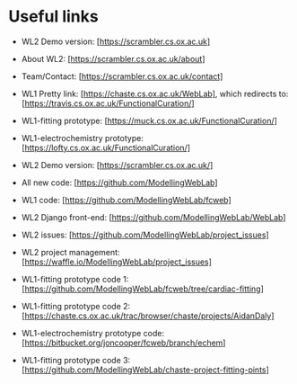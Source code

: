 # Useful links

* WL2 Demo version: [https://scrambler.cs.ox.ac.uk]
* About WL2: [https://scrambler.cs.ox.ac.uk/about]
* Team/Contact: [https://scrambler.cs.ox.ac.uk/contact]

* WL1 Pretty link: [https://chaste.cs.ox.ac.uk/WebLab], which redirects to: [https://travis.cs.ox.ac.uk/FunctionalCuration/]
* WL1-fitting prototype: [https://muck.cs.ox.ac.uk/FunctionalCuration/]
* WL1-electrochemistry prototype: [https://lofty.cs.ox.ac.uk/FunctionalCuration/]
* WL2 Demo version: [https://scrambler.cs.ox.ac.uk/]

* All new code: [https://github.com/ModellingWebLab]
* WL1 code: [https://github.com/ModellingWebLab/fcweb]
* WL2 Django front-end: [https://github.com/ModellingWebLab/WebLab]
* WL2 issues: [https://github.com/ModellingWebLab/project_issues]
* WL2 project management: [https://waffle.io/ModellingWebLab/project_issues]
* WL1-fitting prototype code 1: [https://github.com/ModellingWebLab/fcweb/tree/cardiac-fitting]
* WL1-fitting prototype code 2: [https://chaste.cs.ox.ac.uk/trac/browser/chaste/projects/AidanDaly]
* WL1-electrochemistry prototype code: [https://bitbucket.org/joncooper/fcweb/branch/echem]
* WL1-fitting prototype code 3: [https://github.com/ModellingWebLab/chaste-project-fitting-pints]
